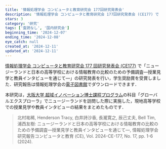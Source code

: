 ```yaml
---
title: '情報処理学会 コンピュータと教育研究会 177回研究発表会'
description: '情報処理学会 コンピュータと教育研究会 177回研究発表会 (CE177) で「ニュージーランドと日本の高等学校における情報教育の比較のための予備調査―授業見学と教員インタビューを通じて―」の研究発表を行いました．'
stars: 3
category: '研究'
tags: ['査読なし', '国内研究会']
beginning_time: '2024-12-07'
ending_time: '2024-12-08'
eye_catch: null
created_at: '2024-12-11'
updated_at: '2024-12-11'
---
```


[情報処理学会 コンピュータと教育研究会 177 回研究発表会 (CE177)](https://ce.eplang.jp/index.php?177%B2%F3%B8%A6%B5%E6%C8%AF%C9%BD%B2%F1) で「ニュージーランドと日本の高等学校における情報教育の比較のための予備調査―授業見学と教員インタビューを通じて―」の研究発表を行い，学生奨励賞を受賞しました．研究報告は情報処理学会の[電子図書館](http://id.nii.ac.jp/1001/00241277/)でダウンロードできます．

本研究は，[大阪大学 超域イノベーション博士課程プログラム](https://www.cbi.osaka-u.ac.jp/)の科目「グローバルエクスプローラ」でニュージーランドを訪問した際に実施した，現地高等学校での授業見学や教員インタビューの結果をまとめたものです．

> 北村祐稀, Henderson Tracy, 白井詩沙香, 長瀧寛之, 辰己丈夫, Bell Tim, 浦西友樹: ニュージーランドと日本の高等学校における情報教育の比較のための予備調査―授業見学と教員インタビューを通じて―, 情報処理学会 研究報告コンピュータと教育 (CE), Vol. 2024-CE-177, No. 17, pp. 1-6 (2024).
